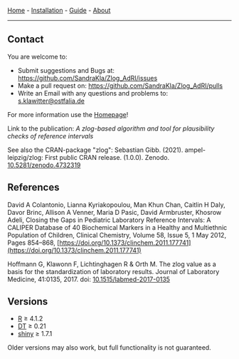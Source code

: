 [Home](./index.md) - [Installation](./install.md) - [Guide](./guide.md) - [About](./about.md)

---

## Contact

You are welcome to:
- Submit suggestions and Bugs at: https://github.com/SandraKla/Zlog_AdRI/issues
- Make a pull request on: https://github.com/SandraKla/Zlog_AdRI/pulls
- Write an Email with any questions and problems to: s.klawitter@ostfalia.de

For more information use the [Homepage](https://sandrakla.github.io/Zlog_AdRI/)! 

Link to the publication: *A zlog-based algorithm and tool for plausibility checks of reference intervals*

See also the CRAN-package "zlog": Sebastian Gibb. (2021). ampel-leipzig/zlog: First public CRAN release. (1.0.0). Zenodo. [10.5281/zenodo.4732319](https://doi.org/10.5281/zenodo.4732319)

## References

David A Colantonio, Lianna Kyriakopoulou, Man Khun Chan, Caitlin H Daly, Davor Brinc, Allison A Venner, Maria D Pasic, David Armbruster, Khosrow Adeli, Closing the Gaps in Pediatric Laboratory Reference Intervals: A CALIPER Database of 40 Biochemical Markers in a Healthy and Multiethnic Population of Children, Clinical Chemistry, Volume 58, Issue 5, 1 May 2012, Pages 854–868, [https://doi.org/10.1373/clinchem.2011.177741](https://doi.org/10.1373/clinchem.2011.177741)

Hoffmann G, Klawonn F, Lichtinghagen R & Orth M. The zlog value as a basis for the standardization of laboratory results. Journal of Laboratory Medicine, 41:0135, 2017. doi: [10.1515/labmed-2017-0135](https://doi.org/10.1515/labmed-2017-0135)

## Versions 

* [R](https://www.r-project.org) ≥ 4.1.2
* [DT](https://cran.r-project.org/web/packages/DT/index.html) ≥ 0.21
* [shiny](https://cran.r-project.org/web/packages/shiny/index.html) ≥ 1.7.1

Older versions may also work, but full functionality is not guaranteed.
